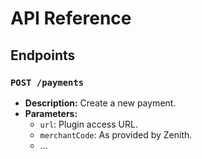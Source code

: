 # API Reference

## Endpoints
### `POST /payments`
- **Description:** Create a new payment.
- **Parameters:**
  - `url`: Plugin access URL.
  - `merchantCode`: As provided by Zenith.
  - ...
